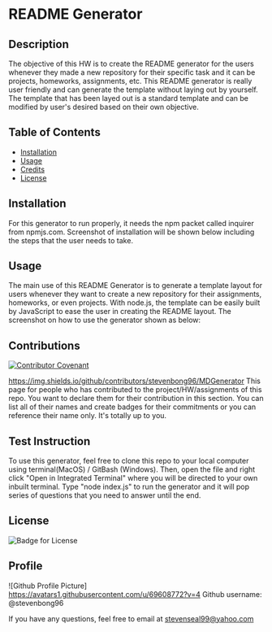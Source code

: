# README Generator 

## Description 
The objective of this HW is to create the README generator for the users whenever they made a new repository for their specific task and it can be projects, homeworks, assignments, etc. This README generator is really user friendly and can generate the template without laying out by yourself. The template that has been layed out is a standard template and can be modified by user's desired based on their own objective.
    
## Table of Contents
* [Installation](#installation)
* [Usage](#usage)
* [Credits](#credits)
* [License](#license)

## Installation 
For this generator to run properly, it needs the npm packet called inquirer from npmjs.com. Screenshot of installation will be shown below including the steps that the user needs to take.
    
## Usage 
The main use of this README Generator is to generate a template layout for users whenever they want to create a new repository for their assignments, homeworks, or even projects. With node.js, the template can be easily built by JavaScript to ease the user in creating the README layout. The screenshot on how to use the generator shown as below:
    
## Contributions
[![Contributor Covenant](https://img.shields.io/badge/Contributor%20Covenant-v2.0%20adopted-ff69b4.svg)](code_of_conduct.md) 
    
https://img.shields.io/github/contributors/stevenbong96/MDGenerator
This page for people who has contributed to the project/HW/assignments of this repo. You want to declare them for their contribution in this section. You can list all of their names and create badges for their commitments or you can reference their name only. It's totally up to you.

## Test Instruction  
To use this generator, feel free to clone this repo to your local computer using terminal(MacOS) / GitBash (Windows). Then, open the file and right click "Open in Integrated Terminal" where you will be directed to your own inbuilt terminal. Type "node index.js" to run the generator and it will pop series of questions that you need to answer until the end.

## License 
![Badge for License](https://img.shields.io/github/MIT/stevenbong96/MDGenerator?color=green)

## Profile 
![Github Profile Picture] https://avatars1.githubusercontent.com/u/69608772?v=4
Github username: @stevenbong96

If you have any questions, feel free to email at stevenseal99@yahoo.com
  
